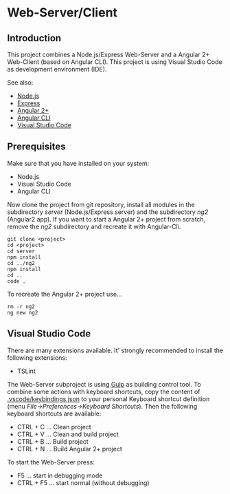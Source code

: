 # Web-Server/Client

## Introduction

This project combines a Node.js/Express Web-Server and a Angular 2+ Web-Client (based on Angular CLI). This project is using Visual Studio Code as development environment (IDE).

See also:
* [Node.js][nodejs]
* [Express][express] 
* [Angular 2+][angular]
* [Angular CLI][angular-cli]
* [Visual Studio Code][vsc]

## Prerequisites

Make sure that you have installed on your system:
* Node.js
* Visual Studio Code
* Angular CLI


Now clone the project from git repository, install all modules in the subdirectory *server* (Node.js/Express server) and the subdirectory *ng2* (Angular2 app). If you want to start a Angular 2+ project from scratch, remove the *ng2* subdirectory and recreate it with Angular-Cli.

```
git clone <project>
cd <project>
cd server
npm install
cd ../ng2
npm install
cd ..
code .
```
To recreate the Angular 2+ project use...

```
rm -r ng2
ng new ng2
```

## Visual Studio Code

There are many extensions available. It' strongly recommended to install the following extensions:

* TSLint

The Web-Server subproject is using [Gulp][gulp] as building control tool. To combine some actions with keyboard shortcuts, copy the content of [.vscode/keybindings.json](.vscode/keybindings.json) to your personal Keyboard shortcut definition (menu *File->Preferences->Keyboard Shortcuts*). Then the following keyboard shortcuts are available:

* CTRL + C ... Clean project
* CTRL + V ... Clean and build project
* CTRL + B ... Build project
* CTRL + N ... Build Angular 2+ project

To start the Web-Server press:

* F5 ... start in debugging mode
* CTRL + F5 ... start normal (without debugging)




[nodejs]: https://nodejs.org/en/
[express]: https://github.com/expressjs/express
[angular]: https://angular.io/
[angular-cli]: https://cli.angular.io/
[vsc]: https://code.visualstudio.com/
[gulp]: http://gulpjs.com/

